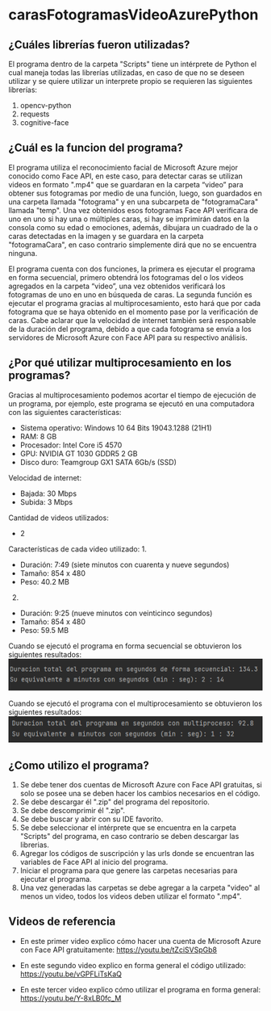 # carasFotogramasVideoAzurePython

## ¿Cuáles librerías fueron utilizadas?
El programa dentro de la carpeta "Scripts" tiene un intérprete de Python el cual maneja todas las librerías utilizadas, en caso de que no se deseen utilizar y se quiere utilizar un interprete propio se requieren las siguientes librerías:

  1. opencv-python
  2. requests
  3. cognitive-face

## ¿Cuál es la funcion del programa?
El programa utiliza el reconocimiento facial de Microsoft Azure mejor conocido como Face API, en este caso, para detectar caras se utilizan videos en formato ".mp4"  que se guardaran en la carpeta “video” para obtener sus fotogramas por medio de una función, luego, son guardados en una carpeta llamada "fotograma" y en una subcarpeta de "fotogramaCara" llamada "temp". Una vez obtenidos esos fotogramas Face API verificara de uno en uno si hay una o múltiples caras, si hay se imprimirán datos en la consola como su edad o emociones, además, dibujara un cuadrado de la o caras detectadas en la imagen y se guardara en la carpeta "fotogramaCara", en caso contrario simplemente dirá que no se encuentra ninguna.

El programa cuenta con dos funciones, la primera es ejecutar el programa en forma secuencial, primero obtendrá los fotogramas del o los videos agregados en la carpeta “video”, una vez obtenidos verificará los fotogramas de uno en uno en búsqueda de caras. La segunda función es ejecutar el programa gracias al multiprocesamiento, esto hará que por cada fotograma que se haya obtenido en el momento pase por la verificación de caras. Cabe aclarar que la velocidad de internet también será responsable de la duración del programa, debido a que cada fotograma se envía a los servidores de Microsoft Azure con Face API para su respectivo análisis.

## ¿Por qué utilizar multiprocesamiento en los programas?
Gracias al multiprocesamiento podemos acortar el tiempo de ejecución de un programa, por ejemplo, este programa se ejecutó en una computadora con las siguientes características:
- Sistema operativo: Windows 10 64 Bits 19043.1288 (21H1)
- RAM: 8 GB
- Procesador: Intel Core i5 4570
- GPU: NVIDIA GT 1030 GDDR5 2 GB
- Disco duro: Teamgroup GX1 SATA 6Gb/s (SSD)

Velocidad de internet:
- Bajada: 30 Mbps
- Subida: 3 Mbps

Cantidad de videos utilizados:
- 2

Características de cada video utilizado:
1.
- Duración: 7:49 (siete minutos con cuarenta y nueve segundos)
- Tamaño: 854 x 480
- Peso: 40.2 MB

2.
- Duración: 9:25 (nueve minutos con veinticinco segundos)
- Tamaño: 854 x 480
- Peso: 59.5 MB


Cuando se ejecutó  el programa en forma secuencial se obtuvieron los siguientes resultados:
![Resultados en forma secuencial](formaSecuencial.png)

Cuando se ejecutó  el programa con el multiprocesamiento se obtuvieron los siguientes resultados:
![Resultados en forma secuencial](formaMultiprocesamiento.png)

## ¿Como utilizo el programa?
1. Se debe tener dos cuentas de Microsoft Azure con Face API gratuitas, si solo se posee una se deben hacer los cambios necesarios en el código.
2. Se debe descargar él ".zip" del programa del repositorio.
3. Se debe descomprimir él ".zip".
4. Se debe buscar y abrir con su IDE favorito.
5. Se debe seleccionar el intérprete que se encuentra en la carpeta "Scripts" del programa, en caso contrario se deben descargar las librerias.
6. Agregar los códigos de suscripción y las urls donde se encuentran las variables de Face API al inicio del programa.
7. Iniciar el programa para que genere las carpetas necesarias para ejecutar el programa.
8. Una vez generadas las carpetas se debe agregar a la carpeta "video" al menos un video, todos los videos deben utilizar el formato ".mp4".

## Videos de referencia
- En este primer video explico cómo hacer una cuenta de Microsoft Azure con Face API gratuitamente:
https://youtu.be/tZciSVSpGb8

- En este segundo video explico en forma general el código utilizado:
https://youtu.be/vGPFLiTsKaQ

- En este tercer video explico cómo utilizar el programa en forma general:
https://youtu.be/Y-8xLB0fc_M
